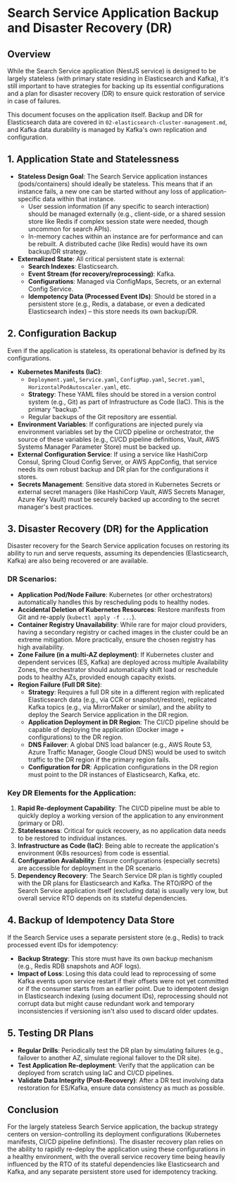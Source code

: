 # Search Service Application Backup and Disaster Recovery (DR)

## Overview

While the Search Service application (NestJS service) is designed to be largely stateless (with primary state residing in Elasticsearch and Kafka), it's still important to have strategies for backing up its essential configurations and a plan for disaster recovery (DR) to ensure quick restoration of service in case of failures.

This document focuses on the application itself. Backup and DR for Elasticsearch data are covered in `02-elasticsearch-cluster-management.md`, and Kafka data durability is managed by Kafka's own replication and configuration.

## 1. Application State and Statelessness

*   **Stateless Design Goal**: The Search Service application instances (pods/containers) should ideally be stateless. This means that if an instance fails, a new one can be started without any loss of application-specific data within that instance.
    *   User session information (if any specific to search interaction) should be managed externally (e.g., client-side, or a shared session store like Redis if complex session state were needed, though uncommon for search APIs).
    *   In-memory caches within an instance are for performance and can be rebuilt. A distributed cache (like Redis) would have its own backup/DR strategy.
*   **Externalized State**: All critical persistent state is external:
    *   **Search Indexes**: Elasticsearch.
    *   **Event Stream (for recovery/reprocessing)**: Kafka.
    *   **Configurations**: Managed via ConfigMaps, Secrets, or an external Config Service.
    *   **Idempotency Data (Processed Event IDs)**: Should be stored in a persistent store (e.g., Redis, a database, or even a dedicated Elasticsearch index) – this store needs its own backup/DR.

## 2. Configuration Backup

Even if the application is stateless, its operational behavior is defined by its configurations.

*   **Kubernetes Manifests (IaC)**:
    *   `Deployment.yaml`, `Service.yaml`, `ConfigMap.yaml`, `Secret.yaml`, `HorizontalPodAutoscaler.yaml`, etc.
    *   **Strategy**: These YAML files should be stored in a version control system (e.g., Git) as part of Infrastructure as Code (IaC). This is the primary "backup."
    *   Regular backups of the Git repository are essential.
*   **Environment Variables**: If configurations are injected purely via environment variables set by the CI/CD pipeline or orchestrator, the source of these variables (e.g., CI/CD pipeline definitions, Vault, AWS Systems Manager Parameter Store) must be backed up.
*   **External Configuration Service**: If using a service like HashiCorp Consul, Spring Cloud Config Server, or AWS AppConfig, that service needs its own robust backup and DR plan for the configurations it stores.
*   **Secrets Management**: Sensitive data stored in Kubernetes Secrets or external secret managers (like HashiCorp Vault, AWS Secrets Manager, Azure Key Vault) must be securely backed up according to the secret manager's best practices.

## 3. Disaster Recovery (DR) for the Application

Disaster recovery for the Search Service application focuses on restoring its ability to run and serve requests, assuming its dependencies (Elasticsearch, Kafka) are also being recovered or are available.

### DR Scenarios:

*   **Application Pod/Node Failure**: Kubernetes (or other orchestrators) automatically handles this by rescheduling pods to healthy nodes.
*   **Accidental Deletion of Kubernetes Resources**: Restore manifests from Git and re-apply (`kubectl apply -f ...`).
*   **Container Registry Unavailability**: While rare for major cloud providers, having a secondary registry or cached images in the cluster could be an extreme mitigation. More practically, ensure the chosen registry has high availability.
*   **Zone Failure (in a multi-AZ deployment)**: If Kubernetes cluster and dependent services (ES, Kafka) are deployed across multiple Availability Zones, the orchestrator should automatically shift load or reschedule pods to healthy AZs, provided enough capacity exists.
*   **Region Failure (Full DR Site)**:
    *   **Strategy**: Requires a full DR site in a different region with replicated Elasticsearch data (e.g., via CCR or snapshot/restore), replicated Kafka topics (e.g., via MirrorMaker or similar), and the ability to deploy the Search Service application in the DR region.
    *   **Application Deployment in DR Region**: The CI/CD pipeline should be capable of deploying the application (Docker image + configurations) to the DR region.
    *   **DNS Failover**: A global DNS load balancer (e.g., AWS Route 53, Azure Traffic Manager, Google Cloud DNS) would be used to switch traffic to the DR region if the primary region fails.
    *   **Configuration for DR**: Application configurations in the DR region must point to the DR instances of Elasticsearch, Kafka, etc.

### Key DR Elements for the Application:

1.  **Rapid Re-deployment Capability**: The CI/CD pipeline must be able to quickly deploy a working version of the application to any environment (primary or DR).
2.  **Statelessness**: Critical for quick recovery, as no application data needs to be restored to individual instances.
3.  **Infrastructure as Code (IaC)**: Being able to recreate the application's environment (K8s resources) from code is essential.
4.  **Configuration Availability**: Ensure configurations (especially secrets) are accessible for deployment in the DR scenario.
5.  **Dependency Recovery**: The Search Service DR plan is tightly coupled with the DR plans for Elasticsearch and Kafka. The RTO/RPO of the Search Service application itself (excluding data) is usually very low, but overall service RTO depends on its stateful dependencies.

## 4. Backup of Idempotency Data Store

If the Search Service uses a separate persistent store (e.g., Redis) to track processed event IDs for idempotency:

*   **Backup Strategy**: This store must have its own backup mechanism (e.g., Redis RDB snapshots and AOF logs).
*   **Impact of Loss**: Losing this data could lead to reprocessing of some Kafka events upon service restart if their offsets were not yet committed or if the consumer starts from an earlier point. Due to idempotent design in Elasticsearch indexing (using document IDs), reprocessing should not corrupt data but might cause redundant work and temporary inconsistencies if versioning isn't also used to discard older updates.

## 5. Testing DR Plans

*   **Regular Drills**: Periodically test the DR plan by simulating failures (e.g., failover to another AZ, simulate regional failover to the DR site).
*   **Test Application Re-deployment**: Verify that the application can be deployed from scratch using IaC and CI/CD pipelines.
*   **Validate Data Integrity (Post-Recovery)**: After a DR test involving data restoration for ES/Kafka, ensure data consistency as much as possible.

## Conclusion

For the largely stateless Search Service application, the backup strategy centers on version-controlling its deployment configurations (Kubernetes manifests, CI/CD pipeline definitions). The disaster recovery plan relies on the ability to rapidly re-deploy the application using these configurations in a healthy environment, with the overall service recovery time being heavily influenced by the RTO of its stateful dependencies like Elasticsearch and Kafka, and any separate persistent store used for idempotency tracking.

